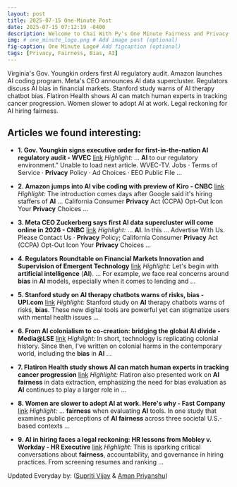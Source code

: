 ```yaml
---
layout: post
title: 2025-07-15 One-Minute Post
date: 2025-07-15 07:12:19 -0400
description: Welcome to Chai With Py's One Minute Fairness and Privacy, which aims to provide you the current happenings in the world of Fairness, Privacy, and AI.
img: # one_minute_logo.png # Add image post (optional)
fig-caption: One Minute Logo# Add figcaption (optional)
tags: [Privacy, Fairness, Bias, AI]
---
```


Virginia's Gov. Youngkin orders first AI regulatory audit. Amazon launches AI coding program. Meta's CEO announces AI data supercluster. Regulators discuss AI bias in financial markets. Stanford study warns of AI therapy chatbot bias. Flatiron Health shows AI can match human experts in tracking cancer progression. Women slower to adopt AI at work. Legal reckoning for AI hiring fairness.

## Articles we found interesting:

- **1. Gov. Youngkin signs executive order for first-in-the-nation <b>AI</b> regulatory audit - WVEC** [link](https://www.13newsnow.com/article/news/local/virginia/virginia-gov-youngkin-ai-artificial-intelligence-regulatory-review/291-7dd747a5-7086-4edd-9b29-454c38b61779)
_Highlight:_ ... <b>AI</b> to our regulatory environment.&quot; Unable to load next article. WVEC-TV. Jobs &middot; Terms of Service &middot; <b>Privacy</b> Policy &middot; Ad Choices &middot; EEO Public File&nbsp;...

- **2. Amazon jumps into <b>AI</b> vibe coding with preview of Kiro - CNBC** [link](https://www.cnbc.com/2025/07/14/aws-launches-kiro-ai-coding-program.html)
_Highlight:_ The introduction comes days after Google said it&#39;s hiring staffers of <b>AI</b> ... California Consumer <b>Privacy</b> Act (CCPA) Opt-Out Icon Your <b>Privacy</b> Choices&nbsp;...

- **3. Meta CEO Zuckerberg says first <b>AI</b> data supercluster will come online in 2026 - CNBC** [link](https://www.cnbc.com/2025/07/14/meta-zuckerberg-ai.html)
_Highlight:_ ... <b>AI</b>. In this ... Advertise With Us. Please Contact Us &middot; <b>Privacy</b> Policy; California Consumer <b>Privacy</b> Act (CCPA) Opt-Out Icon Your <b>Privacy</b> Choices&nbsp;...

- **4. Regulators Roundtable on Financial Markets Innovation and Supervision of Emergent Technology** [link](https://www.cftc.gov/PressRoom/SpeechesTestimony/opajohnson23)
_Highlight:_ Let&#39;s begin with <b>artificial intelligence</b> (<b>AI</b>). ... For example, we face real concerns around <b>bias</b> in <b>AI</b> models, especially when it comes to lending and&nbsp;...

- **5. Stanford study on <b>AI</b> therapy chatbots warns of risks, <b>bias</b> - UPI.com** [link](https://www.upi.com/Top_News/US/2025/07/14/Stanford-study-chatbot-mental-health-ai-artificial-intelligence/3321752525053/)
_Highlight:_ Stanford study on <b>AI</b> therapy chatbots warns of risks, <b>bias</b>. These new digital tools are powerful yet can stigmatize users with mental health issues&nbsp;...

- **6. From <b>AI</b> colonialism to co-creation: bridging the global <b>AI</b> divide - Media@LSE** [link](https://blogs.lse.ac.uk/medialse/2025/07/14/from-ai-colonialism-to-co-creation-bridging-the-global-ai-divide/)
_Highlight:_ In short, technology is replicating colonial history. Since then, I&#39;ve written on colonial harms in the contemporary world, including the <b>bias</b> in <b>AI</b>&nbsp;...

- **7. Flatiron Health study shows <b>AI</b> can match human experts in tracking cancer progression** [link](https://www.medicaleconomics.com/view/flatiron-health-study-shows-ai-can-match-human-experts-in-tracking-cancer-progression)
_Highlight:_ Flatiron also presented work on <b>AI fairness</b> in data extraction, emphasizing the need for bias evaluation as <b>AI</b> continues to play a larger role in&nbsp;...

- **8. Women are slower to adopt <b>AI</b> at work. Here&#39;s why - Fast Company** [link](https://www.fastcompany.com/91352117/women-have-been-slower-to-adapt-ai-at-work-heres-why-women-work-ai)
_Highlight:_ ... <b>fairness</b> when evaluating <b>AI</b> tools. In one study that examines public perceptions of <b>AI fairness</b> across three societal U.S.-based contexts&nbsp;...

- **9. <b>AI</b> in hiring faces a legal reckoning: HR lessons from Mobley v. Workday - HR Executive** [link](https://hrexecutive.com/ai-in-hiring-faces-a-legal-reckoning-hr-lessons-from-mobley-v-workday/)
_Highlight:_ This is sparking critical conversations about <b>fairness</b>, accountability, and governance in hiring practices. From screening resumes and ranking&nbsp;...


Updated Everyday by: (<a href="https://supritivijay.github.io/">Supriti Vijay</a> & <a href="https://amanpriyanshu.github.io/">Aman Priyanshu</a>)

